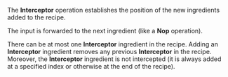The **Interceptor** operation establishes the position of the new ingredients added to the recipe.

The input is forwarded to the next ingredient (like a **Nop** operation).

There can be at most one **Interceptor** ingredient in the recipe. Adding an **Interceptor** ingredient removes any previous **Interceptor** in the recipe. Moreover, the **Interceptor** ingredient is not intercepted (it is always added at a specified index or otherwise at the end of the recipe).
